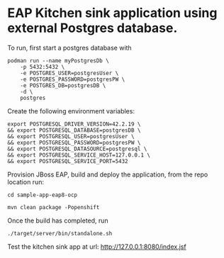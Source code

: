 # EAP Kitchen sink application using external Postgres database.

To run, first start a postgres database with

```
podman run --name myPostgresDb \
    -p 5432:5432 \
    -e POSTGRES_USER=postgresUser \
    -e POSTGRES_PASSWORD=postgresPW \
    -e POSTGRES_DB=postgresDB \
    -d \
    postgres
```


Create the following environment variables:

```
export POSTGRESQL_DRIVER_VERSION=42.2.19 \
&& export POSTGRESQL_DATABASE=postgresDB \
&& export POSTGRESQL_USER=postgresUser \
&& export POSTGRESQL_PASSWORD=postgresPW \
&& export POSTGRESQL_DATASOURCE=postgresql \
&& export POSTGRESQL_SERVICE_HOST=127.0.0.1 \
&& export POSTGRESQL_SERVICE_PORT=5432
```

Provision JBoss EAP, build and deploy the application, from the repo location run:

`cd sample-app-eap8-ocp`

`mvn clean package -Popenshift`

Once the build has completed, run 

`./target/server/bin/standalone.sh`

Test the kitchen sink app at url:  http://127.0.0.1:8080/index.jsf

